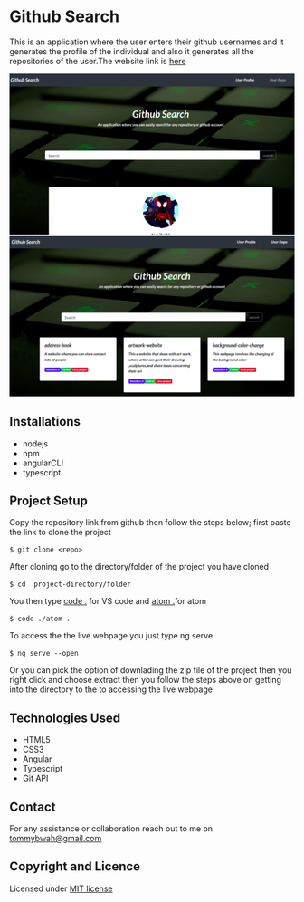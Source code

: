 # Github Search
This is an application where the user enters their github usernames and it generates the profile of the individual and also it generates all the repositories of the user.The website link is [here]()

![gitprofile](gitprof.png)
![gitrepo](gitrepo.png)

## Installations
* nodejs
* npm
* angularCLI
* typescript

## Project Setup
Copy the repository link from github  then follow the steps below;
first paste the link to clone the project 
```
$ git clone <repo>
```
After cloning  go to the directory/folder of the project you have cloned
```
$ cd  project-directory/folder
```
You then type [code .]() for VS code and [atom .]()for atom 
```
$ code ./atom .
```
To access the the live webpage you just type ng serve 
```
$ ng serve --open
```
Or you can pick the option of downlading the zip file of the project then you right click and choose extract  then you follow the steps above  on getting into the directory to the  to accessing the live webpage
 
 
 ## Technologies Used
 * HTML5
 * CSS3
 * Angular
 * Typescript
 * Git API
## Contact
For any assistance or collaboration reach out to me on tommybwah@gmail.com
## Copyright and Licence
Licensed under [MIT license](license)

 

 

  
